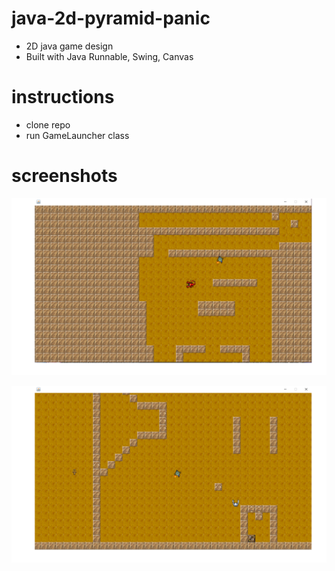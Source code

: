 # java-2d-pyramid-panic
- 2D java game design
- Built with Java Runnable, Swing, Canvas

# instructions
- clone repo
- run GameLauncher class

# screenshots
![image](resources/pyrpanic1.png)

![image](resources/pyrpanic2.png)
